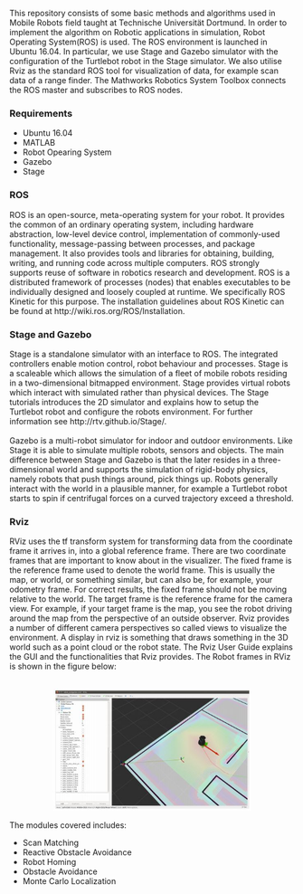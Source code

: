 This repository consists of some basic methods and algorithms used in Mobile Robots field taught at 
Technische Universität Dortmund. In order to implement the algorithm on Robotic applications in 
simulation, Robot Operating System(ROS) is used. The  ROS environment is launched in Ubuntu 16.04. 
In particular, we use Stage and Gazebo simulator with the configuration of the Turtlebot robot in the
Stage simulator. We also utilise Rviz as the standard ROS tool for visualization of data, for example
scan data of a range finder. The Mathworks Robotics System Toolbox connects the ROS master and 
subscribes to ROS nodes.

<h3>Requirements</h3>
<ul>
  <li>Ubuntu 16.04</li>
  <li>MATLAB</li>
  <li>Robot Opearing System</li>
  <li>Gazebo</li>
  <li>Stage</li>  
</ul>

<h3>ROS</h3>
ROS is an open-source, meta-operating system for your robot. It provides the common of an ordinary
operating system, including hardware abstraction, low-level device control, implementation of
commonly-used functionality, message-passing between processes, and package management. It also 
provides tools and libraries for obtaining, building, writing, and running code across multiple 
computers. ROS strongly supports reuse of software in robotics research and development. ROS is a 
distributed framework of processes (nodes) that enables executables to be individually designed and 
loosely coupled at runtime. We specifically ROS Kinetic for this purpose. The installation guidelines
about ROS Kinetic can be found at http://wiki.ros.org/ROS/Installation.

<h3>Stage and Gazebo</h3>
Stage is a standalone simulator with an interface to ROS. The integrated controllers enable motion 
control, robot behaviour and processes. Stage is a scaleable which allows the simulation of a fleet of
mobile robots residing in a two-dimensional bitmapped environment. Stage provides virtual robots 
which interact with simulated rather than physical devices. The Stage tutorials introduces the 2D
simulator and explains how to setup the Turtlebot robot and configure the robots environment. For 
further information see http://rtv.github.io/Stage/.<br/><br/>
Gazebo is a multi-robot simulator for indoor and outdoor environments. Like Stage it is able to
simulate multiple robots, sensors and objects. The main difference between Stage and Gazebo is that
the later resides in a three-dimensional world and supports the simulation of rigid-body physics,
namely robots that push things around, pick things up. Robots generally interact with the world in a
plausible manner, for example a Turtlebot robot starts to spin if centrifugal forces on a curved 
trajectory exceed a threshold.

<h3>Rviz</h3>
RViz uses the tf transform system for transforming data from the coordinate frame it arrives in, into
a global reference frame. There are two coordinate frames that are important to know about in the
visualizer. The fixed frame is the reference frame used to denote the world frame. This is usually 
the map, or world, or something similar, but can also be, for example, your odometry frame. For 
correct results, the fixed frame should not be moving relative to the world. The target frame is the 
reference frame for the camera view. For example, if your target frame is the map, you see the robot 
driving around the map from the perspective of an outside observer. Rviz provides a number of 
different camera perspectives so called views to visualize the environment. A display in rviz is 
something that draws something in the 3D world such as a point cloud or the robot state. The Rviz 
User Guide explains the GUI and the functionalities that Rviz provides. The Robot frames in RViz is 
shown in the figure below:<br/><br/>
<p align="center">
  <img src="Figures/Turtlebot in Rviz.JPG" width="350" title="hover text">
</p>
The modules covered includes:
<ul>
  <li>Scan Matching</li>
  <li>Reactive Obstacle Avoidance</li>
  <li>Robot Homing</li>
  <li>Obstacle Avoidance</li>
  <li>Monte Carlo Localization</li>  
</ul>